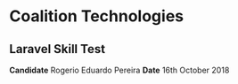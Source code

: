 # Coalition Technologies
## Laravel Skill Test
**Candidate** Rogerio Eduardo Pereira
**Date** 16th October 2018